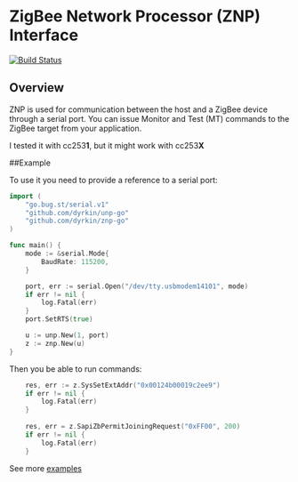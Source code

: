 # ZigBee Network Processor (ZNP) Interface

[![Build Status](https://cloud.drone.io/api/badges/dyrkin/znp-go/status.svg??branch=master)](https://cloud.drone.io/dyrkin/znp-go)

## Overview

ZNP is used for communication between the host and a ZigBee device through a serial port. You can issue Monitor and Test (MT) commands to the
ZigBee target from your application.

I tested it with cc253**1**, but it might work with cc253**X**  

##Example

To use it you need to provide a reference to a serial port:

```go
import (
	"go.bug.st/serial.v1"
	"github.com/dyrkin/unp-go"
	"github.com/dyrkin/znp-go"
)

func main() {
	mode := &serial.Mode{
		BaudRate: 115200,
	}

	port, err := serial.Open("/dev/tty.usbmodem14101", mode)
	if err != nil {
		log.Fatal(err)
	}
	port.SetRTS(true)

	u := unp.New(1, port)
	z := znp.New(u)
}
```

Then you be able to run commands:

```go
	res, err := z.SysSetExtAddr("0x00124b00019c2ee9")
	if err != nil {
		log.Fatal(err)
	}
	
	res, err = z.SapiZbPermitJoiningRequest("0xFF00", 200)
	if err != nil {
		log.Fatal(err)
	}
```

See more [examples](example/example.go)

